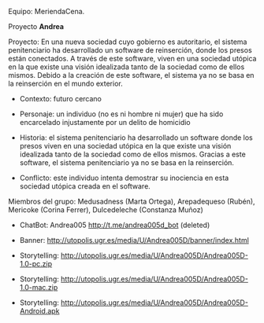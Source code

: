 Equipo: MeriendaCena. 

Proyecto **Andrea** 

Proyecto:  En una nueva sociedad cuyo gobierno es autoritario, el sistema penitenciario ha desarrollado un software de reinserción, donde los presos están conectados. A través de este software, viven en una sociedad utópica en la que existe una visión idealizada tanto de la sociedad como de ellos mismos. Debido a la creación de este software, el sistema ya no se basa en la reinserción en el mundo exterior.

- Contexto: futuro cercano

- Personaje: un individuo (no es ni hombre ni mujer) que ha sido encarcelado injustamente por un delito de homicidio

- Historia: el sistema penitenciario ha desarrollado un software donde los presos viven en una sociedad utópica en la que existe una visión idealizada tanto de la sociedad como de ellos mismos. Gracias a este software, el sistema penitenciario ya no se basa en la reinserción.

- Conflicto: este individuo intenta demostrar su inociencia en esta sociedad utópica creada en el software. 

Miembros del grupo: Medusadness (Marta Ortega), Arepadequeso (Rubén), Mericoke (Corina Ferrer), Dulcedeleche (Constanza Muñoz)

- ChatBot:  Andrea005 http://t.me/andrea005d_bot  (deleted)

- Banner:  http://utopolis.ugr.es/media/U/Andrea005D/banner/index.html

- Storytelling: http://utopolis.ugr.es/media/U/Andrea005D/Andrea005D-1.0-pc.zip

- Storytelling: http://utopolis.ugr.es/media/U/Andrea005D/Andrea005D-1.0-mac.zip
- Storytelling: http://utopolis.ugr.es/media/U/Andrea005D/Andrea005D-Android.apk
